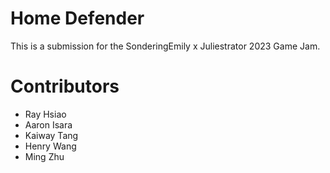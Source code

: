 # Home Defender
This is a submission for the SonderingEmily x Juliestrator 2023 Game Jam.

# Contributors
- Ray Hsiao
- Aaron Isara
- Kaiway Tang
- Henry Wang
- Ming Zhu
